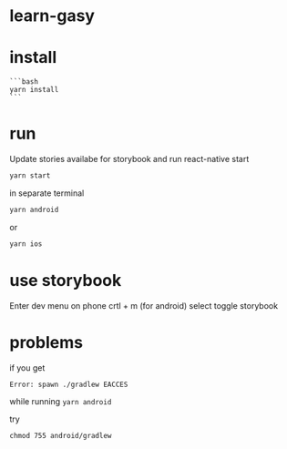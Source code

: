# learn-gasy


# install

    ```bash
    yarn install
    ```



# run

Update stories availabe for storybook and run react-native start

```bash
yarn start
```

in separate terminal

```bash
yarn android
```

or 

```bash
yarn ios
```

# use storybook

Enter dev menu on phone crtl + m (for android) select toggle storybook


# problems

if you get 

```bash
Error: spawn ./gradlew EACCES
 ```

while running `yarn android`

try

```
chmod 755 android/gradlew 
```
